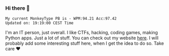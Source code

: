 ### Hi there 👋
<!-- PB START -->
```
My current MonkeyType PB is - WPM:94.21 Acc:97.42
Updated on: 19:19:00 CEST Time
```
<!-- PB END -->
I'm an IT person, just overall. I like CTFs, hacking, coding games, making Python apps. Just a lot of stuff.
You can check out my website [here](https://skill3472.github.io/).
I will probably add some interesting stuff here, when I get the idea to do so. Take care ❤️
